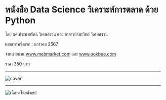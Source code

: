 # หนังสือ Data Science วิเคราะห์การตลาด ด้วย Python
โดย ผศ.ประกายรัตน์ วิเศษสงวน และ อาจารย์อมรวิทย์ วิเศษสงวน

เผยแพร่ครั้งแรก : มกราคม 2567

จำหน่ายผ่าน www.mebmarket.com และ www.ookbee.com

ราคา 350 บาท   

---
![cover](https://github.com/prakayrat/MarketingAnalyticsWithPython/assets/51775195/83e34b84-f43b-40d0-8d59-1e37b83aec24)

---


![เนื้อหาโดยสังเขป](https://github.com/prakayrat/MarketingAnalyticsWithPython/assets/51775195/db59b937-bdc1-482a-8bee-9a6d04363276)

